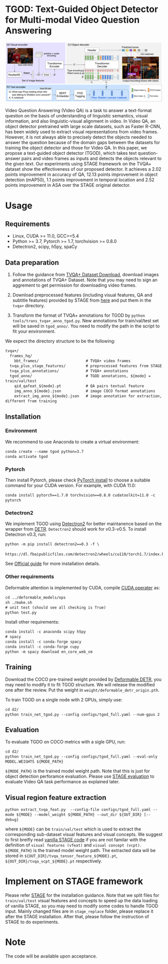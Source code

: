 **TGOD**: Text-Guided Object Detector for Multi-modal Video Question Answering
========
![TGOD](imgs/TGOD.png)

Video Question Answering (Video QA)
is a task to answer a text-format question on the basis of understanding of linguistic semantics, visual information, and also linguistic-visual alignment in video. In Video QA, an object detector pretrained with large scale datasets, such as Faster R-CNN, has been widely used to extract visual representations from video frames.
However, it is not always able to precisely detect the objects needed to answer the question because of the domain gaps between the datasets for training the object detector and those for Video QA.
In this paper, we propose a text-guided object detector (TGOD), which takes text question-answer pairs and video frames as inputs and detects the objects relevant to the given text.
Our experiments using STAGE framework on the TVQA+ dataset show the effectiveness of our proposed detector. It achieves a 2.02 points improvement in accuracy of QA, 12.13 points improvement in object detection (mAP50), 1.1 points improvement in temporal location and 2.52 points improvement in ASA over the STAGE original detector.


# Usage
## Requirements
* Linux, CUDA >= 11.0, GCC>=5.4
* Python >= 3.7, Pytorch >= 1.7, torchvision >= 0.8.0
* Detectron2, scipy, h5py, spaCy


## Data preparation
1. Follow the guidance from [TVQA+ Dataset Download](http://tvqa.cs.unc.edu/download_tvqa_plus.html), 
download images and annotations of TVQA+ Dataset. Note that you may need to sign an aggrement to get permission for downloading video frames.

2. Download preprocessed features (including visual features, QA and subtitle features) provided by STAGE from [here](https://drive.google.com/file/d/1GnknXfs9qKE-WVaUgUeKfCTLHjyzqCHG/view) and put them in the `tvqa+` directory.


3. Transform the format of TVQA+ annotations for TGOD by `python tools/trans_tvqa+_anno_tgod.py`. New annotations for train/val/test set will be saved in `tgod_anno/`. You need to modify the path in the script to fit your environment. 


We expect the directory structure to be the following:
```  
tvqa+/
  frames_hq/
    bbt_frames/                     # TVQA+ video frames
  tvqa_plus_stage_features/         # preprocessed features from STAGE
  tvqa_plus_annotations/            # TVQA+ annotations
  tgod_anno/                        # TGOD annotations, ${mode} = train/val/test
    qid_qafeat_${mode}.pt           # QA pairs textual feature
    img_anno_${mode}.json           # image COCO format annotations
    extract_img_anno_${mode}.json   # image annotation for extraction, different from training
```


## Installation
### Environment
We recommend to use Anaconda to create a virtual environment:
```
conda create --name tgod python=3.7
conda activate tgod
```
### Pytorch
Then install Pytorch, please check [PyTorch install](https://pytorch.org/get-started/previous-versions/#v170) to choose a suitable command for your CUDA version. For example, with CUDA 11.0:
```
conda install pytorch==1.7.0 torchvision==0.8.0 cudatoolkit=11.0 -c pytorch
```
### Detectron2
We implement TGOD using [Detectron2](https://github.com/facebookresearch/detectron2) for better maintanence based on the wrapper from [DETR](https://github.com/facebookresearch/detr/tree/main/d2).
`Detectron2` should work for v0.3-v0.5. To install Detectron v0.3, run:
```
python -m pip install detectron2==0.3 -f \
  https://dl.fbaipublicfiles.com/detectron2/wheels/cu110/torch1.7/index.html
```
See [Official guide](https://github.com/facebookresearch/detectron2/blob/main/INSTALL.md) for more installation details.

### Other requirements
Deformable attention is implemented by CUDA, compile [CUDA operater](https://github.com/fundamentalvision/Deformable-DETR#compiling-cuda-operators) as:
```
cd ../deformable_models/ops
sh ./make.sh
# unit test (should see all checking is True)
python test.py
```

Install other requirements:
```
conda install -c anaconda scipy h5py
# spacy
conda install -c conda-forge spacy
conda install -c conda-forge cupy
python -m spacy download en_core_web_sm
```

## Training
Download the COCO pre-trained weight provided by [Deformable DETR](https://drive.google.com/file/d/1nDWZWHuRwtwGden77NLM9JoWe-YisJnA/view?usp=sharing), you may need to modify it to fit TGOD structure. We will release the modified one after the review.
Put the weight in `weight/deformable_detr_origin.pth`.

To train TGOD on a single node with 2 GPUs, simply use:
```
cd d2/
python train_net_tgod.py --config configs/tgod_full.yaml --num-gpus 2 
```


## Evaluation
To evaluate TGDO on COCO metrics with a sigle GPU, run:
```
cd d2/
python train_net_tgod.py --config configs/tgod_full.yaml --eval-only MODEL.WEIGHTS ${MODE_PATH}
```
`${MODE_PATH}` is the trained model weight path.
Note that this is just for object detection perforamce evaluation. Please use [STAGE evaluation](https://github.com/jayleicn/TVQAplus#training-and-evaluation) to evaluate Video QA task performance as explained later.

## Visual region feature extraction
```
python extract_tvqa_feat.py  --config-file configs/tgod_full.yaml --mode ${MODE} --model_weight ${MODE_PATH} --out_dir ${OUT_DIR} [--debug]
```
where `${MODE}` can be `train/val/test` which is used to extract the corresponding sub-dataset visual features and visual concepts. We suggest to first breifly read [vanilla STAGE code](https://github.com/jayleicn/TVQAplus) if you are not familar with the definition of `visual features (vfeat)` and `visual concept (vcpt)`. `${MODE_PATH}` is the trained model weight path. The extracted data will be stored in `${OUT_DIR}/tvqa_tensor_feature_${MODE}.pt`, `${OUT_DIR}/tvqa_vcpt_${MODE}.pt` respectively.

# Implement on STAGE framework
Please refer [STAGE](https://github.com/jayleicn/TVQAplus) for the installation guidance. Note that we split files for `train/val/test` visual features and concepts to speed up the data loading of vanilla STAGE, so you may need to modify some codes to handle TGOD input. Mainly changed files are in `stage_replace` folder, please replace it after the STAGE installation. After that, please follow the instruction of STAGE to do experiments.

# Note
The code will be available upon acceptance.
